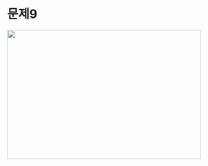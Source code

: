 # 문제9
<img src="https://github.com/xistory/nowcoding/blob/master/vanilajs/img/09-1.png" width="450px" height="300px"></img><br/>